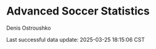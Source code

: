 # Advanced Soccer Statistics
Denis Ostroushko

<!-- gfm -->

Last successful data update: 2025-03-25 18:15:06 CST
